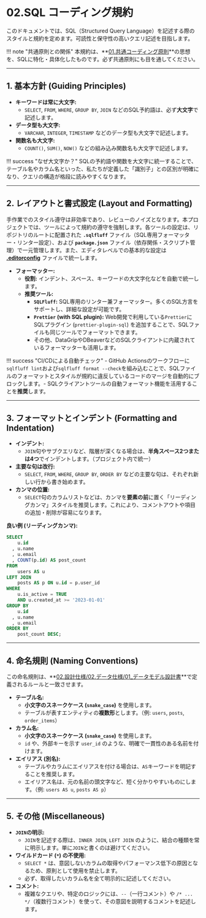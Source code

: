 # 02.SQL コーディング規約

このドキュメントでは、SQL（Structured Query
Language）を記述する際のスタイルと規約を定めます。可読性と保守性の高いクエリ記述を目指します。

!!! note
"共通原則との関係" 本規約は、**[01.共通コーディング原則](../01_共通規則/01_共通コーディング原則.md)**の思想を、SQLに特化・具体化したものです。必ず共通原則にも目を通してください。

---

## 1. 基本方針 (Guiding Principles)

- **キーワードは常に大文字:**
  - `SELECT`, `FROM`, `WHERE`, `GROUP BY`, `JOIN`
    などのSQL予約語は、必ず**大文字**で記述します。
- **データ型も大文字:**
  - `VARCHAR`, `INTEGER`, `TIMESTAMP` などのデータ型も大文字で記述します。
- **関数名も大文字:**
  - `COUNT()`, `SUM()`, `NOW()` などの組み込み関数名も大文字で記述します。

!!! success "なぜ大文字か？"
SQLの予約語や関数を大文字に統一することで、テーブル名やカラム名といった、私たちが定義した「識別子」との区別が明確になり、クエリの構造が格段に読みやすくなります。

---

## 2. レイアウトと書式設定 (Layout and Formatting)

手作業でのスタイル遵守は非効率であり、レビューのノイズとなります。本プロジェクトでは、ツールによって規約の遵守を強制します。各ツールの設定は、リポジトリのルートに配置された
**`.sqlfluff`** ファイル（SQL専用フォーマッター・リンター設定）、および
**`package.json`**
ファイル（依存関係・スクリプト管理）で一元管理します。また、エディタレベルでの基本的な設定は
**[.editorconfig](/.editorconfig)** ファイルで統一します。

- **フォーマッター:**
  - **役割:** インデント、スペース、キーワードの大文字化などを自動で統一します。
  - **推奨ツール:**
    - **`SQLFluff`:**
      SQL専用のリンター兼フォーマッター。多くのSQL方言をサポートし、詳細な設定が可能です。
    - **`Prettier` (with SQL plugin):**
      Web開発で利用している`Prettier`にSQLプラグイン (`prettier-plugin-sql`) を追加することで、SQLファイルも同じツールでフォーマットできます。
    - その他、DataGripやDBeaverなどのSQLクライアントに内蔵されているフォーマッターも活用します。

!!! success "CI/CDによる自動チェック" - GitHub
Actionsのワークフローに`sqlfluff lint`および`sqlfluff format --check`を組み込むことで、SQLファイルのフォーマットとスタイルが規約に違反しているコードのマージを自動的にブロックします。-
SQLクライアントツールの自動フォーマット機能を活用することを**推奨**します。

---

## 3. フォーマットとインデント (Formatting and Indentation)

- **インデント:**
  - `JOIN`句やサブクエリなど、階層が深くなる場合は、**半角スペース2つまたは4つ**でインデントします。（プロジェクト内で統一）
- **主要な句は改行:**
  - `SELECT`, `FROM`, `WHERE`, `GROUP BY`, `ORDER BY`
    などの主要な句は、それぞれ新しい行から書き始めます。
- **カンマの位置:**
  - `SELECT`句のカラムリストなどは、カンマを**要素の前**に置く「リーディングカンマ」スタイルを推奨します。これにより、コメントアウトや項目の追加・削除が容易になります。

**良い例 (リーディングカンマ):**

```sql
SELECT
    u.id
  , u.name
  , u.email
  , COUNT(p.id) AS post_count
FROM
    users AS u
LEFT JOIN
    posts AS p ON u.id = p.user_id
WHERE
    u.is_active = TRUE
    AND u.created_at >= '2023-01-01'
GROUP BY
    u.id
  , u.name
  , u.email
ORDER BY
    post_count DESC;
```

---

## 4. 命名規則 (Naming Conventions)

この命名規則は、**[02.設計仕様/02.データ仕様/01\_データモデル設計書](../../../02_設計仕様/02_データ仕様/01_データモデル設計書.md)**で定義されるルールと一致させます。

- **テーブル名:**
  - **小文字のスネークケース (`snake_case`)** を使用します。
  - テーブルが表すエンティティの**複数形**とします。（例: `users`, `posts`,
    `order_items`）
- **カラム名:**
  - **小文字のスネークケース (`snake_case`)** を使用します。
  - `id` や、外部キーを示す `user_id`
    のような、明確で一貫性のある名前を付けます。
- **エイリアス (別名):**
  - テーブルやカラムにエイリアスを付ける場合は、`AS`キーワードを明記することを推奨します。
  - エイリアス名は、元の名前の頭文字など、短く分かりやすいものにします。（例:
    `users AS u`, `posts AS p`）

---

## 5. その他 (Miscellaneous)

- **`JOIN`の明示:**
  - `JOIN`を記述する際は、`INNER JOIN`, `LEFT JOIN`
    のように、結合の種類を常に明示します。単に`JOIN`と書くのは避けてください。
- **ワイルドカード (`*`) の不使用:**
  - `SELECT *`
    は、意図しないカラムの取得やパフォーマンス低下の原因となるため、原則として使用を禁止します。
  - 必ず、取得したいカラム名を全て明示的に記述してください。
- **コメント:**
  - 複雑なクエリや、特定のロジックには、`--`（一行コメント）や
    `/* ... */`（複数行コメント）を使って、その意図を説明するコメントを記述します。
